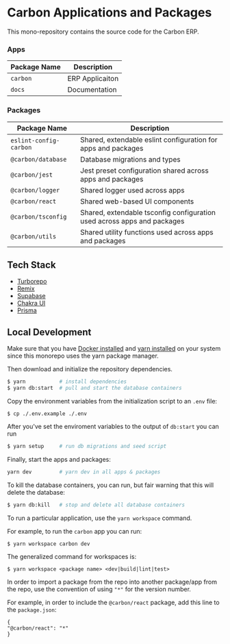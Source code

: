 # Carbon Applications and Packages

This mono-repository contains the source code for the Carbon ERP.

### Apps

| Package Name | Description     |
| ------------ | --------------- |
| `carbon`     | ERP Applicaiton |
| `docs`       | Documentation   |

### Packages

| Package Name           | Description                                                             |
| ---------------------- | ----------------------------------------------------------------------- |
| `eslint-config-carbon` | Shared, extendable eslint configuration for apps and packages           |
| `@carbon/database`     | Database migrations and types                                           |
| `@carbon/jest`         | Jest preset configuration shared across apps and packages               |
| `@carbon/logger`       | Shared logger used across apps                                          |
| `@carbon/react`        | Shared web-based UI components                                          |
| `@carbon/tsconfig`     | Shared, extendable tsconfig configuration used across apps and packages |
| `@carbon/utils`        | Shared utility functions used across apps and packages                  |

## Tech Stack

- [Turborepo](https://turbo.build)
- [Remix](https://remix.run)
- [Supabase](https://supabase.com/)
- [Chakra UI](https://chakra-ui.com/)
- [Prisma](https://prisma.io/)

## Local Development

Make sure that you have [Docker installed](https://docs.docker.com/desktop/install/mac-install/) and [yarn installed](https://yarnpkg.com/lang/en/docs/install/#debian-stable)
on your system since this monorepo uses the yarn package manager.

Then download and initialize the repository dependencies.

```bash
$ yarn           # install dependencies
$ yarn db:start  # pull and start the database containers
```

Copy the environment variables from the initialization script to an `.env` file:

```
$ cp ./.env.example ./.env
```

After you've set the enviroment variables to the output of `db:start` you can run

```bash
$ yarn setup     # run db migrations and seed script
```

Finally, start the apps and packages:

```bash
yarn dev         # yarn dev in all apps & packages
```

To kill the database containers, you can run, but fair warning that this will delete the database:

```bash
$ yarn db:kill   # stop and delete all database containers
```

To run a particular application, use the `yarn workspace` command.

For example, to run the `carbon` app you can run:

```
$ yarn workspace carbon dev
```

The generalized command for workspaces is:

```
$ yarn workspace <package name> <dev|build|lint|test>
```

In order to import a package from the repo into another package/app from
the repo, use the convention of using `"*"` for the version number.

For example, in order to include the `@carbon/react` package, add this line
to the `package.json`:

```
{
"@carbon/react": "*"
}
```
